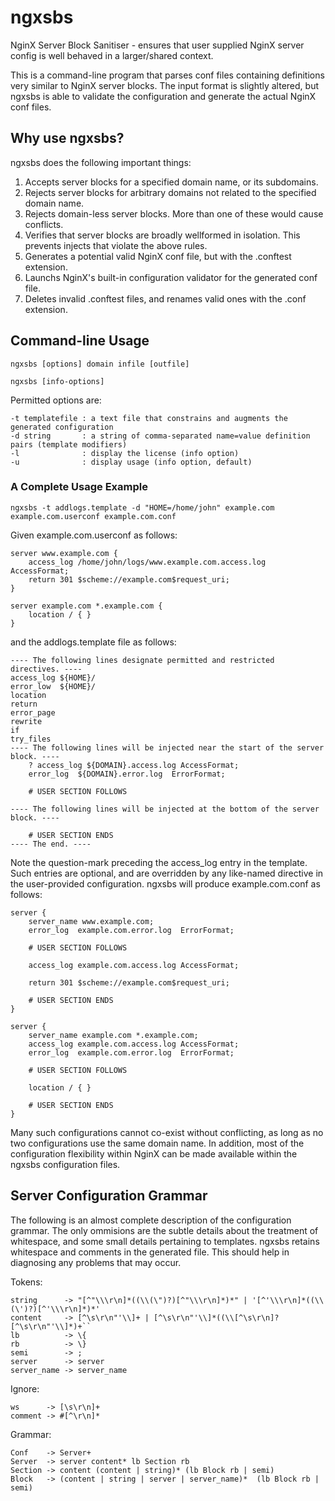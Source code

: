 ngxsbs
======

NginX Server Block Sanitiser - ensures that user supplied NginX server config is well behaved in a larger/shared context.

This is a command-line program that parses conf files containing definitions very similar to NginX server blocks.  The input format is slightly altered, but ngxsbs is able to validate the configuration and generate the actual NginX conf files.

Why use ngxsbs?
---------------

ngxsbs does the following important things:

1. Accepts server blocks for a specified domain name, or its subdomains.
1. Rejects server blocks for arbitrary domains not related to the specified domain name.
1. Rejects domain-less server blocks. More than one of these would cause conflicts.
1. Verifies that server blocks are broadly wellformed in isolation. This prevents injects that violate the above rules.
1. Generates a potential valid NginX conf file, but with the .conftest extension.
1. Launchs NginX's built-in configuration validator for the generated conf file.
1. Deletes invalid .conftest files, and renames valid ones with the .conf extension.

Command-line Usage
------------------

`ngxsbs [options] domain infile [outfile]`

`ngxsbs [info-options]`

Permitted options are:

    -t templatefile : a text file that constrains and augments the generated configuration
    -d string       : a string of comma-separated name=value definition pairs (template modifiers)
    -l              : display the license (info option)
    -u              : display usage (info option, default)

### A Complete Usage Example

`ngxsbs -t addlogs.template -d "HOME=/home/john" example.com example.com.userconf example.com.conf`

Given example.com.userconf as follows:

    server www.example.com {
        access_log /home/john/logs/www.example.com.access.log AccessFormat;
        return 301 $scheme://example.com$request_uri;
    }

    server example.com *.example.com {
        location / { }
    }


and the addlogs.template file as follows:

    ---- The following lines designate permitted and restricted directives. ----
    access_log ${HOME}/
    error_low  ${HOME}/
    location
    return
    error_page
    rewrite
    if
    try_files
    ---- The following lines will be injected near the start of the server block. ----
        ? access_log ${DOMAIN}.access.log AccessFormat;
        error_log  ${DOMAIN}.error.log  ErrorFormat;

        # USER SECTION FOLLOWS

    ---- The following lines will be injected at the bottom of the server block. ----

        # USER SECTION ENDS
    ---- The end. ----

Note the question-mark preceding the access_log entry in the template.  Such entries are optional, and are overridden by any like-named directive in the user-provided configuration.  ngxsbs will produce example.com.conf as follows:

    server {
        server_name www.example.com;
        error_log  example.com.error.log  ErrorFormat;

        # USER SECTION FOLLOWS

        access_log example.com.access.log AccessFormat;

        return 301 $scheme://example.com$request_uri;

        # USER SECTION ENDS
    }

    server {
        server_name example.com *.example.com;
        access_log example.com.access.log AccessFormat;
        error_log  example.com.error.log  ErrorFormat;

        # USER SECTION FOLLOWS

        location / { }

        # USER SECTION ENDS
    }

Many such configurations cannot co-exist without conflicting, as long as no two configurations use the same domain name.  In addition, most of the configuration flexibility within NginX can be made available within the ngxsbs configuration files.

Server Configuration Grammar
----------------------------

The following is an almost complete description of the configuration grammar.  The only ommisions are the subtle details about the treatment of whitespace, and some small details pertaining to templates.  ngxsbs retains whitespace and comments in the generated file.  This should help in diagnosing any problems that may occur.

Tokens:

    string      -> "[^"\\\r\n]*((\\(\")?)[^"\\\r\n]*)*" | '[^'\\\r\n]*((\\(\')?)[^'\\\r\n]*)*'
    content     -> [^\s\r\n"'\\]+ | [^\s\r\n"'\\]*((\\[^\s\r\n]?[^\s\r\n"'\\]*)+``
    lb          -> \{
    rb          -> \}
    semi        -> ;
    server      -> server
    server_name -> server_name

Ignore:

    ws      -> [\s\r\n]+
    comment -> #[^\r\n]*

Grammar:

    Conf    -> Server+
    Server  -> server content* lb Section rb
    Section -> content (content | string)* (lb Block rb | semi)
    Block   -> (content | string | server | server_name)*  (lb Block rb | semi)
